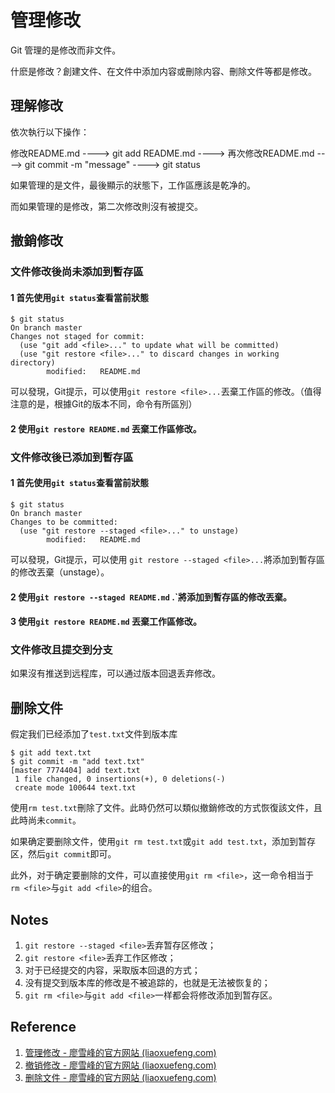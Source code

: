# 管理修改

Git 管理的是修改而非文件。

什麽是修改？創建文件、在文件中添加内容或刪除内容、刪除文件等都是修改。

## 理解修改

依次執行以下操作：

修改README.md ----> git add README.md ----> 再次修改README.md ----> git commit -m "message" ----> git status

如果管理的是文件，最後顯示的狀態下，工作區應該是乾净的。

而如果管理的是修改，第二次修改則沒有被提交。

## 撤銷修改

### 文件修改後尚未添加到暫存區

#### 1 首先使用`git status`查看當前狀態

```
$ git status
On branch master
Changes not staged for commit:
  (use "git add <file>..." to update what will be committed)
  (use "git restore <file>..." to discard changes in working directory)
        modified:   README.md
```

可以發現，Git提示，可以使用`git restore <file>...`丟棄工作區的修改。（值得注意的是，根據Git的版本不同，命令有所區別）

#### 2 使用`git restore README.md` 丟棄工作區修改。

### 文件修改後已添加到暫存區

#### 1 首先使用`git status`查看當前狀態

```
$ git status
On branch master
Changes to be committed:
  (use "git restore --staged <file>..." to unstage)
        modified:   README.md
```

可以發現，Git提示，可以使用 `git restore --staged <file>...`將添加到暫存區的修改丟棄（unstage）。

#### 2 使用`git restore --staged README.md` .`將添加到暫存區的修改丟棄。

#### 3 使用`git restore README.md` 丟棄工作區修改。

### 文件修改且提交到分支

如果沒有推送到远程库，可以通过版本回退丢弃修改。

## 删除文件

假定我们已经添加了`test.txt`文件到版本库

```
$ git add text.txt
$ git commit -m "add text.txt"
[master 7774404] add text.txt
 1 file changed, 0 insertions(+), 0 deletions(-)
 create mode 100644 text.txt
```

使用`rm test.txt`刪除了文件。此時仍然可以類似撤銷修改的方式恢復該文件，且此時尚未`commit`。

如果确定要删除文件，使用`git rm test.txt`或`git add test.txt`，添加到暂存区，然后`git commit`即可。

此外，对于确定要删除的文件，可以直接使用`git rm <file>`，这一命令相当于`rm <file>`与`git add <file>`的组合。

## Notes

1. `git restore --staged <file>`丢弃暂存区修改；
2. `git restore <file>`丢弃工作区修改；
3. 对于已经提交的内容，采取版本回退的方式；
4. 没有提交到版本库的修改是不被追踪的，也就是无法被恢复的；
5. `git rm <file>`与`git add <file>`一样都会将修改添加到暂存区。

## Reference

1. [管理修改 - 廖雪峰的官方网站 (liaoxuefeng.com)](https://www.liaoxuefeng.com/wiki/896043488029600/897884457270432#0)
1. [撤销修改 - 廖雪峰的官方网站 (liaoxuefeng.com)](https://www.liaoxuefeng.com/wiki/896043488029600/897889638509536)
1. [删除文件 - 廖雪峰的官方网站 (liaoxuefeng.com)](https://www.liaoxuefeng.com/wiki/896043488029600/900002180232448#0)